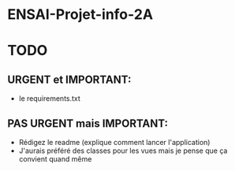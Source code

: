# ENSAI-Projet-info-2A

# TODO
## URGENT et IMPORTANT: 
- le requirements.txt

## PAS URGENT mais IMPORTANT:
- Rédigez le readme (explique comment lancer l'application)
- J'aurais préféré des classes pour les vues mais je pense que ça convient quand même